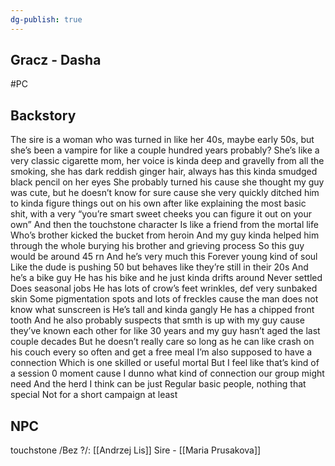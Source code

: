 ```yaml
---
dg-publish: true
---
```

## Gracz - Dasha
#PC 
## Backstory
The sire is a woman who was turned in like her 40s, maybe early 50s, but she’s been a vampire for like a couple hundred years probably? She’s like a very classic cigarette mom, her voice is kinda deep and gravelly from all the smoking, she has dark reddish ginger hair, always has this kinda smudged black pencil on her eyes She probably turned his cause she thought my guy was cute, but he doesn’t know for sure cause she very quickly ditched him to kinda figure things out on his own after like explaining the most basic shit, with a very “you’re smart sweet cheeks you can figure it out on your own”
And then the touchstone character
Is like a friend from the mortal life
Who’s brother kicked the bucket from heroin
And my guy kinda helped him through the whole burying his brother and grieving process
So this guy would be around 45 rn
And he’s very much this
Forever young kind of soul
Like the dude is pushing 50 but behaves like they’re still in their 20s
And he’s a bike guy
He has his bike and he just kinda drifts around
Never settled
Does seasonal jobs
He has lots of crow’s feet wrinkles, def very sunbaked skin
Some pigmentation spots and lots of freckles cause the man does not know what sunscreen is
He’s tall and kinda gangly
He has a chipped front tooth
And he also probably suspects that smth is up with my guy cause they’ve known each other for like 30 years and my guy hasn’t aged the last couple decades 
But he doesn’t really care so long as he can like crash on his couch every so often and get a free meal
I’m also supposed to have a connection
Which is one skilled or useful mortal
But I feel like that’s kind of a session 0 moment cause I dunno what kind of connection our group might need
And the herd I think can be just
Regular basic people, nothing that special 
Not for a short campaign at least

## NPC

touchstone /Bez ?/: [[Andrzej Lis]]
Sire - [[Maria Prusakova]]